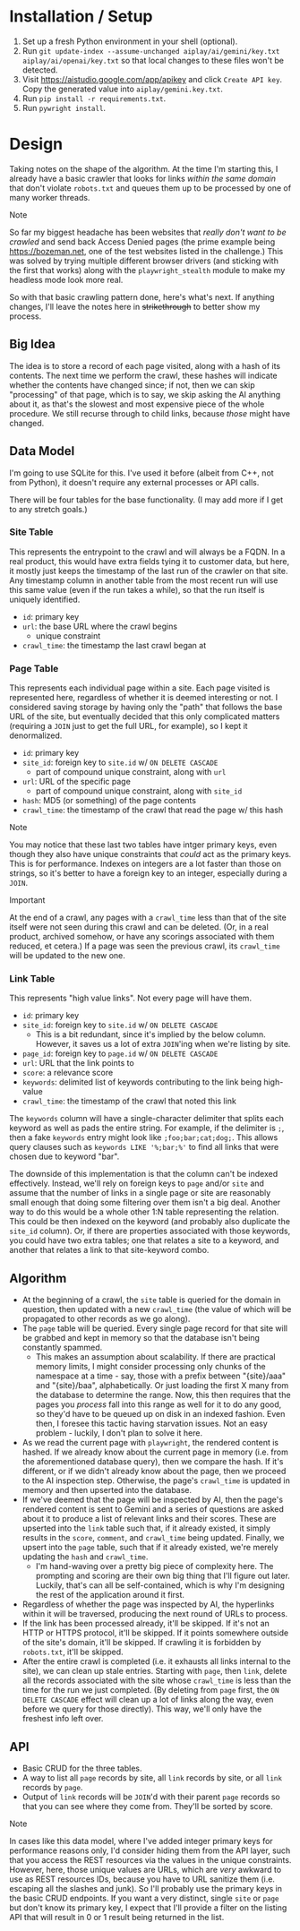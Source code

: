 # Installation / Setup
1. Set up a fresh Python environment in your shell (optional).
1. Run `git update-index --assume-unchanged aiplay/ai/gemini/key.txt aiplay/ai/openai/key.txt` so that local changes to these files won't be detected.
1. Visit https://aistudio.google.com/app/apikey and click `Create API key`. Copy the generated value into `aiplay/gemini.key.txt`.
1. Run `pip install -r requirements.txt`.
1. Run `pywright install`.


# Design
Taking notes on the shape of the algorithm. At the time I'm starting this, I already have a basic crawler that looks for links *within the same domain* that don't violate `robots.txt` and queues them up to be processed by one of many worker threads.

>[!NOTE]
> So far my biggest headache has been websites that _really don't want to be crawled_ and send back Access Denied pages (the prime example being https://bozeman.net, one of the test websites listed in the challenge.) This was solved by trying multiple different browser drivers (and sticking with the first that works) along with the `playwright_stealth` module to make my headless mode look more real.

So with that basic crawling pattern done, here's what's next. If anything changes, I'll leave the notes here in ~~strikethrough~~ to better show my process.

## Big Idea
The idea is to store a record of each page visited, along with a hash of its contents. The next time we perform the crawl, these hashes will indicate whether the contents have changed since; if not, then we can skip "processing" of that page, which is to say, we skip asking the AI anything about it, as that's the slowest and most expensive piece of the whole procedure. We still recurse through to child links, because _those_ might have changed.

## Data Model
I'm going to use SQLite for this. I've used it before (albeit from C++, not from Python), it doesn't require any external processes or API calls.

There will be four tables for the base functionality. (I may add more if I get to any stretch goals.)

### Site Table
This represents the entrypoint to the crawl and will always be a FQDN. In a real product, this would have extra fields tying it to customer data, but here, it mostly just keeps the timestamp of the last run of the crawler on that site. Any timestamp column in another table from the most recent run will use this same value (even if the run takes a while), so that the run itself is uniquely identified.

- `id`: primary key
- `url`: the base URL where the crawl begins
  - unique constraint
- `crawl_time`: the timestamp the last crawl began at

### Page Table
This represents each individual page within a site. Each page visited is represented here, regardless of whether it is deemed interesting or not. I considered saving storage by having only the "path" that follows the base URL of the site, but eventually decided that this only complicated matters (requiring a `JOIN` just to get the full URL, for example), so I kept it denormalized.

- `id`: primary key
- `site_id`: foreign key to `site.id` w/ `ON DELETE CASCADE`
  - part of compound unique constraint, along with `url`
- `url`: URL of the specific page
  - part of compound unique constraint, along with `site_id`
- `hash`: MD5 (or something) of the page contents
- `crawl_time`: the timestamp of the crawl that read the page w/ this hash

> [!NOTE]
> You may notice that these last two tables have intger primary keys, even though they also have unique constraints that _could_ act as the primary keys. This is for performance. Indexes on integers are a lot faster than those on strings, so it's better to have a foreign key to an integer, especially during a `JOIN`. 

> [!IMPORTANT]
> At the end of a crawl, any pages with a `crawl_time` less than that of the site itself were not seen during this crawl and can be deleted. (Or, in a real product, archived somehow, or have any scorings associated with them reduced, et cetera.) If a page was seen the previous crawl, its `crawl_time` will be updated to the new one.

### Link Table
This represents "high value links". Not every page will have them.

- `id`: primary key
- `site_id`: foreign key to `site.id` w/ `ON DELETE CASCADE`
  - This is a bit redundant, since it's implied by the below column. However, it saves us a lot of extra `JOIN`'ing when we're listing by site.
- `page_id`: foreign key to `page.id` w/ `ON DELETE CASCADE`
- `url`: URL that the link points to
- `score`: a relevance score
- `keywords`: delimited list of keywords contributing to the link being high-value
- `crawl_time`: the timestamp of the crawl that noted this link

The `keywords` column will have a single-character delimiter that splits each keyword as well as pads the entire string. For example, if the delimiter is `;`, then a fake `keywords` entry might look like `;foo;bar;cat;dog;`. This allows query clauses such as `keywords LIKE '%;bar;%'` to find all links that were chosen due to keyword "bar".

The downside of this implementation is that the column can't be indexed effectively. Instead, we'll rely on foreign keys to `page` and/or `site` and assume that the number of links in a single page or site are reasonably small enough that doing some filtering over them isn't a big deal. Another way to do this would be a whole other 1:N table representing the relation. This could be then indexed on the keyword (and probably also duplicate the `site_id` column). Or, if there are properties associated with those keywords, you could have two extra tables; one that relates a site to a keyword, and another that relates a link to that site-keyword combo.

## Algorithm
- At the beginning of a crawl, the `site` table is queried for the domain in question, then updated with a new `crawl_time` (the value of which will be propagated to other records as we go along).
- The `page` table will be queried. Every single page record for that 
site will be grabbed and kept in memory so that the database isn't being constantly spammed.
    - This makes an assumption about scalability. If there are practical memory limits, I might consider processing only chunks of the namespace at a time - say, those with a prefix between "{site}/aaa" and "{site}/baa", alphabetically. Or just loading the first X many from the database to determine the range. Now, this then requires that the pages you _process_ fall into this range as well for it to do any good, so they'd have to be queued up on disk in an indexed fashion. Even then, I foresee this tactic having starvation issues. Not an easy problem - luckily, I don't plan to solve it here.
- As we read the current page with `playwright`, the rendered content is hashed. If we already know about the current page in memory (i.e. from the aforementioned database query), then we compare the hash. If it's different, or if we didn't already know about the page, then we proceed to the AI inspection step. Otherwise, the page's `crawl_time` is updated in memory and then upserted into the database.
- If we've deemed that the page will be inspected by AI, then the page's rendered content is sent to Gemini and a series of questions are asked about it to produce a list of relevant links and their scores. These are upserted into the `link` table such that, if it already existed, it simply results in the `score`, `comment`, and `crawl_time` being updated. Finally, we upsert into the `page` table, such that if it already existed, we're merely updating the `hash` and `crawl_time`.
    - I'm hand-waving over a pretty big piece of complexity here. The prompting and scoring are their own big thing that I'll figure out later. Luckily, that's can all be self-contained, which is why I'm designing the rest of the application around it first.
- Regardless of whether the page was inspected by AI, the hyperlinks within it will be traversed, producing the next round of URLs to process.
- If the link has been processed already, it'll be skipped. If 
it's not an HTTP or HTTPS protocol, it'll be skipped. If it points somewhere outside of the site's domain, it'll be skipped. If crawling it is forbidden by `robots.txt`, it'll be skipped.
- After the entire crawl is completed (i.e. it exhausts all links internal to the site), we can clean up stale entries. Starting with `page`, then `link`, delete all the records associated with the site whose `crawl_time` is less than the time for the run we just completed. (By deleting from `page` first, the `ON DELETE CASCADE` effect will clean up a lot of links along the way, even before we query for those directly). This way, we'll only have the freshest info left over.

## API
- Basic CRUD for the three tables.
- A way to list all `page` records by site, all `link` records by site, or all `link` records by `page`.
- Output of `link` records will be `JOIN`'d with their parent `page` records so that you can see where they come from. They'll be sorted by score.

> [!NOTE]
> In cases like this data model, where I've added integer primary keys for performance reasons only, I'd consider hiding them from the API layer, such that you access the REST resources via the values in the unique constraints. However, here, those unique values are URLs, which are _very_ awkward to use as REST resources IDs, because you have to URL sanitize them (i.e. escaping all the slashes and junk). So I'll probably use the primary keys in the basic CRUD endpoints. If you want a very distinct, single `site` or `page` but don't know its primary key, I expect that I'll provide a filter on the listing API that will result in 0 or 1 result being returned in the list.